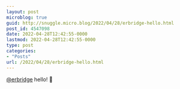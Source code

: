 ```yaml
---
layout: post
microblog: true
guid: http://snuggle.micro.blog/2022/04/28/erbridge-hello.html
post_id: 4547098
date: 2022-04-28T12:42:55-0000
lastmod: 2022-04-28T12:42:55-0000
type: post
categories:
- "Posts"
url: /2022/04/28/erbridge-hello.html
---
```

<p><span class="h-card" translate="no"><a href="https://tech.lgbt/@erbridge" class="u-url mention">@<span>erbridge</span></a></span> hello! 👋</p>
